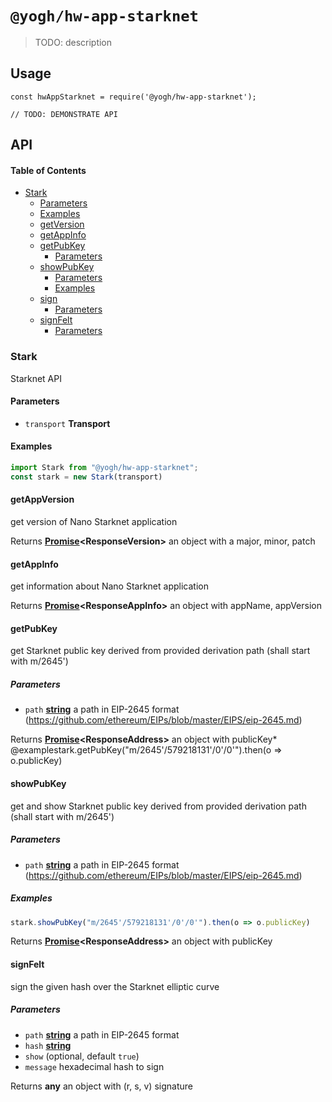# `@yogh/hw-app-starknet`

> TODO: description

## Usage

    const hwAppStarknet = require('@yogh/hw-app-starknet');

    // TODO: DEMONSTRATE API

## API

<!-- Generated by documentation.js. Update this documentation by updating the source code. -->

#### Table of Contents

*   [Stark](#stark)
    *   [Parameters](#parameters)
    *   [Examples](#examples)
    *   [getVersion](#getversion)
    *   [getAppInfo](#getappinfo)
    *   [getPubKey](#getpubkey)
        *   [Parameters](#parameters-1)
    *   [showPubKey](#showpubkey)
        *   [Parameters](#parameters-2)
        *   [Examples](#examples-1)
    *   [sign](#sign)
        *   [Parameters](#parameters-3)
    *   [signFelt](#signfelt)
        *   [Parameters](#parameters-4)

### Stark

Starknet API

#### Parameters

*   `transport` **Transport** 

#### Examples

```javascript
import Stark from "@yogh/hw-app-starknet";
const stark = new Stark(transport)
```

#### getAppVersion

get version of Nano Starknet application

Returns **[Promise](https://developer.mozilla.org/docs/Web/JavaScript/Reference/Global_Objects/Promise)\<ResponseVersion>** an object with a major, minor, patch

#### getAppInfo

get information about Nano Starknet application

Returns **[Promise](https://developer.mozilla.org/docs/Web/JavaScript/Reference/Global_Objects/Promise)\<ResponseAppInfo>** an object with appName, appVersion

#### getPubKey

get Starknet public key derived from provided derivation path (shall start with m/2645')

##### Parameters

*   `path` **[string](https://developer.mozilla.org/docs/Web/JavaScript/Reference/Global_Objects/String)** a path in EIP-2645 format (<https://github.com/ethereum/EIPs/blob/master/EIPS/eip-2645.md>)

Returns **[Promise](https://developer.mozilla.org/docs/Web/JavaScript/Reference/Global_Objects/Promise)\<ResponseAddress>** an object with publicKey*   @examplestark.getPubKey("m/2645'/579218131'/0'/0'").then(o => o.publicKey)

#### showPubKey

get and show Starknet public key derived from provided derivation path (shall start with m/2645')

##### Parameters

*   `path` **[string](https://developer.mozilla.org/docs/Web/JavaScript/Reference/Global_Objects/String)** a path in EIP-2645 format (<https://github.com/ethereum/EIPs/blob/master/EIPS/eip-2645.md>)

##### Examples

```javascript
stark.showPubKey("m/2645'/579218131'/0'/0'").then(o => o.publicKey)
```

Returns **[Promise](https://developer.mozilla.org/docs/Web/JavaScript/Reference/Global_Objects/Promise)\<ResponseAddress>** an object with publicKey


#### signFelt

sign the given hash over the Starknet elliptic curve

##### Parameters

*   `path` **[string](https://developer.mozilla.org/docs/Web/JavaScript/Reference/Global_Objects/String)** a path in EIP-2645 format
*   `hash` **[string](https://developer.mozilla.org/docs/Web/JavaScript/Reference/Global_Objects/String)** 
*   `show`   (optional, default `true`)
*   `message`  hexadecimal hash to sign

Returns **any** an object with (r, s, v) signature
